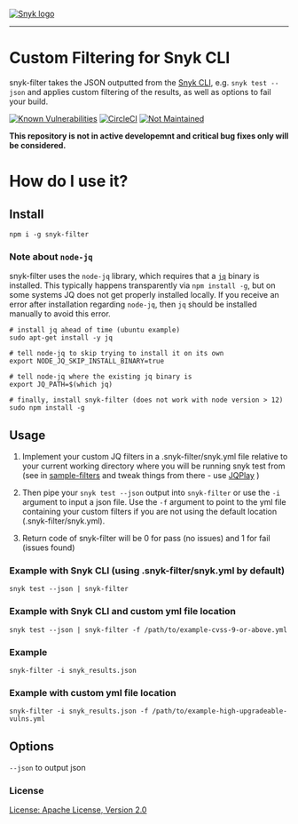 [![Snyk logo](https://snyk.io/style/asset/logo/snyk-print.svg)](https://snyk.io)

***

# Custom Filtering for Snyk CLI
snyk-filter takes the JSON outputted from the [Snyk CLI](https://support.snyk.io/hc/en-us/articles/360003812578-CLI-reference), e.g. `snyk test --json` and applies custom filtering of the results, as well as options to fail your build.

[![Known Vulnerabilities](https://snyk.io//test/github/snyk-tech-services/snyk-filter/badge.svg?targetFile=package.json)](https://snyk.io//test/github/snyk-tech-services/snyk-filter?targetFile=package.json)
[![CircleCI](https://circleci.com/gh/snyk-tech-services/snyk-filter.svg?style=svg)](https://circleci.com/gh/snyk-tech-services/snyk-filter)
[![Not Maintained](https://img.shields.io/badge/Maintenance%20Level-Not%20Maintained-yellow.svg)](https://gist.github.com/cheerfulstoic/d107229326a01ff0f333a1d3476e068d)

**This repository is not in active developemnt and critical bug fixes only will be considered.**

# How do I use it?

## Install
`npm i -g snyk-filter`

### Note about `node-jq`

snyk-filter uses the `node-jq` library, which requires that a [`jq`](https://stedolan.github.io/jq/) binary is installed.  This typically happens transparently via `npm install -g`, but on some systems JQ does not get properly installed locally. If you receive an error after installation regarding `node-jq`, then `jq` should be installed manually to avoid this error.

```
# install jq ahead of time (ubuntu example)
sudo apt-get install -y jq

# tell node-jq to skip trying to install it on its own
export NODE_JQ_SKIP_INSTALL_BINARY=true

# tell node-jq where the existing jq binary is
export JQ_PATH=$(which jq)

# finally, install snyk-filter (does not work with node version > 12)
sudo npm install -g
```

## Usage

1. Implement your custom JQ filters in a .snyk-filter/snyk.yml file relative to your current working directory where you will be running snyk test from (see in [sample-filters](https://github.com/snyk-tech-services/snyk-filter/tree/develop/sample-filters) and tweak things from there - use [JQPlay](https://jqplay.org/) )

2. Then pipe your `snyk test --json` output into `snyk-filter` or use the `-i` argument to input a json file. Use the `-f` argument to point to the yml file containing your custom filters if you are not using the default location (.snyk-filter/snyk.yml).

3. Return code of snyk-filter will be 0 for pass (no issues) and 1 for fail (issues found)

### Example with Snyk CLI (using .snyk-filter/snyk.yml by default)
`snyk test --json | snyk-filter`

### Example with Snyk CLI and custom yml file location
`snyk test --json | snyk-filter -f /path/to/example-cvss-9-or-above.yml`

### Example
`snyk-filter -i snyk_results.json`

### Example with custom yml file location
`snyk-filter -i snyk_results.json -f /path/to/example-high-upgradeable-vulns.yml`

## Options
`--json` to output json

### License

[License: Apache License, Version 2.0](LICENSE)
